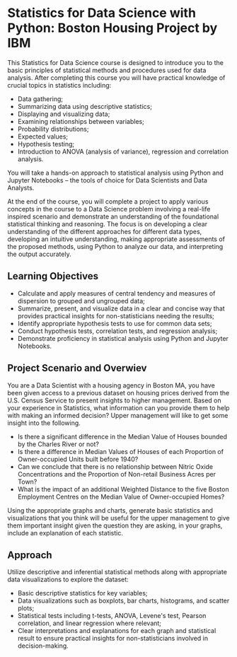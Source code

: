 # Statistics for Data Science with Python: Boston Housing Project by IBM

This Statistics for Data Science course is designed to introduce you to the basic principles of statistical methods and procedures used for data analysis. After completing this course you will have practical knowledge of crucial topics in statistics including: 

* Data gathering;
* Summarizing data using descriptive statistics;
* Displaying and visualizing data;
* Examining relationships between variables;
* Probability distributions;
* Expected values;
* Hypothesis testing;
* Introduction to ANOVA (analysis of variance), regression and correlation analysis.

You will take a hands-on approach to statistical analysis using Python and Jupyter Notebooks – the tools of choice for Data Scientists and Data Analysts.

At the end of the course, you will complete a project to apply various concepts in the course to a Data Science problem involving a real-life inspired scenario and demonstrate an understanding of the foundational statistical thinking and reasoning. The focus is on developing a clear understanding of the different approaches for different data types, developing an intuitive understanding, making appropriate assessments of the proposed methods, using Python to analyze our data, and interpreting the output accurately.

## Learning Objectives

* Calculate and apply measures of central tendency and measures of dispersion to grouped and ungrouped data;
* Summarize, present, and visualize data in a clear and concise way that provides practical insights for non-statisticians needing the results;
* Identify appropriate hypothesis tests to use for common data sets;
* Conduct hypothesis tests, correlation tests, and regression analysis;
* Demonstrate proficiency in statistical analysis using Python and Jupyter Notebooks.

## Project Scenario and Overwiev
You are a Data Scientist with a housing agency in Boston MA, you have been given access to a previous dataset on housing prices derived from the U.S. Census Service to present insights to higher management. Based on your experience in Statistics, what information can you provide them to help with making an informed decision? Upper management will like to get some insight into the following.  

* Is there a significant difference in the Median Value of Houses bounded by the Charles River or not?  
* Is there a difference in Median Values of Houses of each Proportion of Owner-occupied Units built before 1940?  
* Can we conclude that there is no relationship between Nitric Oxide Concentrations and the Proportion of Non-retail Business Acres per Town?  
* What is the impact of an additional Weighted Distance to the five Boston Employment Centres on the Median Value of Owner-occupied Homes?  

Using the appropriate graphs and charts, generate basic statistics and visualizations that you think will be useful for the upper management to give them important insight given the question they are asking, in your graphs, include an explanation of each statistic.

## Approach

Utilize descriptive and inferential statistical methods along with appropriate data visualizations to explore the dataset:

* Basic descriptive statistics for key variables;
* Data visualizations such as boxplots, bar charts, histograms, and scatter plots;
* Statistical tests including t-tests, ANOVA, Levene's test, Pearson correlation, and linear regression where relevant;
* Clear interpretations and explanations for each graph and statistical result to ensure practical insights for non-statisticians involved in decision-making.
